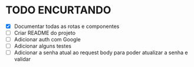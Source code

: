 # TODO ENCURTANDO

- [x] Documentar todas as rotas e componentes
- [ ] Criar README do projeto
- [ ] Adicionar auth com Google
- [ ] Adicionar alguns testes
- [ ] Adicionar a senha atual ao request body para poder atualizar a senha e validar

